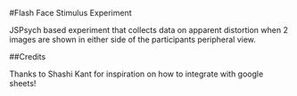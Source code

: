#Flash Face Stimulus Experiment

JSPsych based experiment that collects data on apparent distortion when 2 images are shown in either side of the participants peripheral view.

##Credits

Thanks to Shashi Kant for inspiration on how to integrate with google sheets!